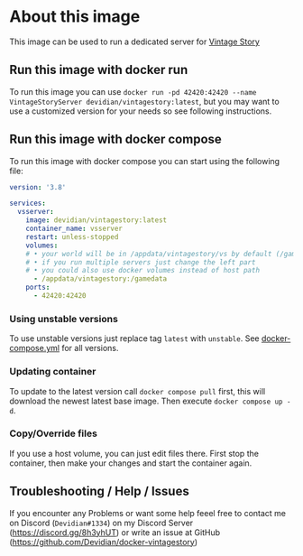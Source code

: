 # About this image

This image can be used to run a dedicated server for [Vintage Story](https://www.vintagestory.at/)

## Run this image with docker run

To run this image you can use `docker run -pd 42420:42420 --name VintageStoryServer devidian/vintagestory:latest`, but you may want to use a customized version for your needs so see following instructions.

## Run this image with docker compose

To run this image with docker compose you can start using the following file:

```yaml
version: '3.8'

services: 
  vsserver:
    image: devidian/vintagestory:latest
    container_name: vsserver
    restart: unless-stopped
    volumes: 
    # • your world will be in /appdata/vintagestory/vs by default (/gamedata/vs on the container)
    # • if you run multiple servers just change the left part 
    # • you could also use docker volumes instead of host path
      - /appdata/vintagestory:/gamedata
    ports:
      - 42420:42420
```

### Using unstable versions

To use unstable versions just replace tag `latest` with `unstable`. See [docker-compose.yml]( docker-compose.yml ) for all versions.

### Updating container

To update to the latest version call `docker compose pull` first, this will download the newest latest base image. Then execute `docker compose up -d`.

### Copy/Override files

If you use a host volume, you can just edit files there. First stop the container, then make your changes and start the container again.

## Troubleshooting / Help / Issues

If you encounter any Problems or want some help feeel free to contact me on Discord (`Devidian#1334`) on my Discord Server (<https://discord.gg/8h3yhUT>) or write an issue at GitHub (<https://github.com/Devidian/docker-vintagestory>)
